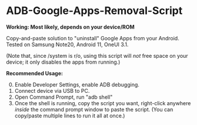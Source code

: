 # ADB-Google-Apps-Removal-Script

**Working: Most likely, depends on your device/ROM**

Copy-and-paste solution to "uninstall" Google Apps from your Android. Tested on Samsung Note20, Android 11, OneUI 3.1.

(Note that, since /system is r/o, using this script will *not* free space on your device; it only disables the apps from running.)

**Recommended Usage:**

0. Enable Developer Settings, enable ADB debugging.
1. Connect device via USB to PC.
2. Open Command Prompt, run "adb shell"
3. Once the shell is running, copy the script you want, right-click anywhere *inside* the command prompt window to paste the script.
   (You can copy/paste multiple lines to run it all at once.)
